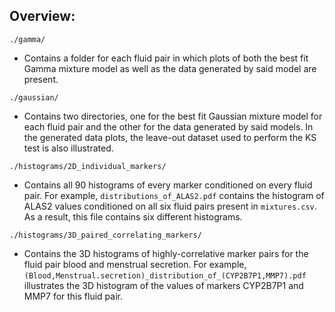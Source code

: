 ## Overview:

`./gamma/`
- Contains a folder for each fluid pair in which plots of both the best fit Gamma mixture model as well as the data generated by said model are present.

`./gaussian/`
- Contains two directories, one for the best fit Gaussian mixture model for each fluid pair and the other for the data generated by said models. In the generated data plots, the leave-out dataset used to perform the KS test is also illustrated.

`./histograms/2D_individual_markers/`
- Contains all 90 histograms of every marker conditioned on every fluid pair. For example, `distributions_of_ALAS2.pdf` contains the histogram of ALAS2 values conditioned on all six fluid pairs present in `mixtures.csv`. As a result, this file contains six different histograms.

`./histograms/3D_paired_correlating_markers/`
- Contains the 3D histograms of highly-correlative marker pairs for the fluid pair blood and menstrual secretion. For example, `(Blood,Menstrual.secretion)_distribution_of_(CYP2B7P1,MMP7).pdf` illustrates the 3D histogram of the values of markers CYP2B7P1 and MMP7 for this fluid pair.